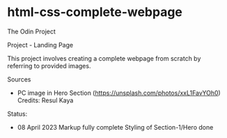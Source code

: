 # html-css-complete-webpage

The Odin Project

Project - Landing Page

This project involves creating a complete webpage from scratch by referring to provided images.

Sources

- PC image in Hero Section (https://unsplash.com/photos/xxL1FavYOh0) Credits: Resul Kaya

Status:

- 08 April 2023
  Markup fully complete
  Styling of Section-1/Hero done
